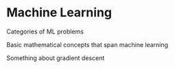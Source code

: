 # Machine Learning

Categories of ML problems

Basic mathematical concepts that span machine learning

Something about gradient descent

